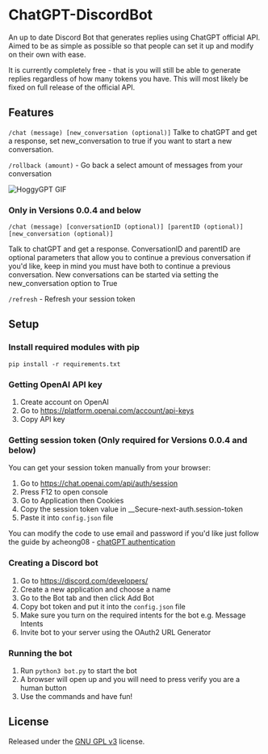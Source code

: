 # ChatGPT-DiscordBot

An up to date Discord Bot that generates replies using ChatGPT official API. 
Aimed to be as simple as possible so that people can set it up and modify on their own with ease.

It is currently completely free - that is you will still be able to generate replies regardless of how many tokens you have. This will most likely be fixed on full release of the official API.

## Features

`/chat (message) [new_conversation (optional)]` Talke to chatGPT and get a response, set new_conversation to true if you want to start a new conversation.

`/rollback (amount)` - Go back a select amount of messages from your conversation

![HoggyGPT GIF](https://user-images.githubusercontent.com/72218862/210123549-83357527-0dc9-49a8-bb79-93a6f596850f.gif)

### Only in Versions 0.0.4 and below
`/chat (message) [conversationID (optional)] [parentID (optional)] [new_conversation (optional)]`

Talk to chatGPT and get a response. ConversationID and parentID are optional parameters that allow you to continue a previous conversation if you'd like, keep in mind you must have both to continue a previous conversation. New conversations can be started via setting the new_conversation option to True

`/refresh` - Refresh your session token

## Setup

### Install required modules with pip 

`pip install -r requirements.txt`

### Getting OpenAI API key
1. Create account on OpenAI
2. Go to https://platform.openai.com/account/api-keys
3. Copy API key

### Getting session token (Only required for Versions 0.0.4 and below)

You can get your session token manually from your browser:

1. Go to https://chat.openai.com/api/auth/session
2. Press F12 to open console
3. Go to Application then Cookies
4. Copy the session token value in __Secure-next-auth.session-token
5. Paste it into `config.json` file

You can modify the code to use email and password if you'd like just follow the guide by acheong08 - [chatGPT authentication](https://github.com/acheong08/ChatGPT/wiki/Setup)

### Creating a Discord bot
1. Go to https://discord.com/developers/
2. Create a new application and choose a name
3. Go to the Bot tab and then click Add Bot
4. Copy bot token and put it into the `config.json` file
5. Make sure you turn on the required intents for the bot e.g. Message Intents
6. Invite bot to your server using the OAuth2 URL Generator

### Running the bot
1. Run `python3 bot.py` to start the bot
2. A browser will open up and you will need to press verify you are a human button
3. Use the commands and have fun! 

## License

Released under the [GNU GPL v3](https://www.gnu.org/licenses/gpl-3.0.en.html) license.

